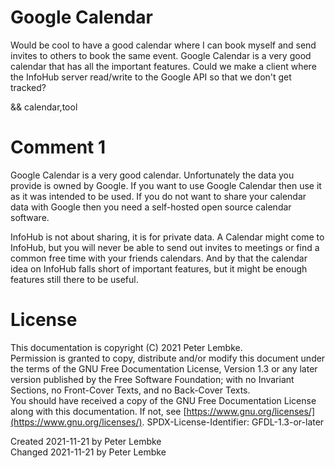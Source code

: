 # Google Calendar
Would be cool to have a good calendar where I can book myself and send invites to others to book the same event.
Google Calendar is a very good calendar that has all the important features.
Could we make a client where the InfoHub server read/write to the Google API so that we don't get tracked?

&& calendar,tool

# Comment 1
Google Calendar is a very good calendar. Unfortunately the data you provide is owned by Google.
If you want to use Google Calendar then use it as it was intended to be used.
If you do not want to share your calendar data with Google then you need a self-hosted open source calendar software.

InfoHub is not about sharing, it is for private data. A Calendar might come to InfoHub, but you will never be able to send out invites to meetings or find a common free time with your friends calendars.
And by that the calendar idea on InfoHub falls short of important features, but it might be enough features still there to be useful.

# License
This documentation is copyright (C) 2021 Peter Lembke.  
Permission is granted to copy, distribute and/or modify this document under the terms of the GNU Free Documentation License, Version 1.3 or any later version published by the Free Software Foundation; with no Invariant Sections, no Front-Cover Texts, and no Back-Cover Texts.  
You should have received a copy of the GNU Free Documentation License along with this documentation. If not, see [https://www.gnu.org/licenses/](https://www.gnu.org/licenses/).  SPDX-License-Identifier: GFDL-1.3-or-later

Created 2021-11-21 by Peter Lembke  
Changed 2021-11-21 by Peter Lembke  
